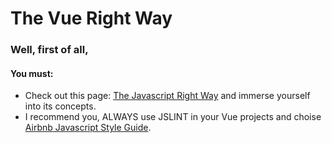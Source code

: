 # The Vue Right Way

### Well, first of all,
#### You must:
- Check out this page: [The Javascript Right Way](http://jstherightway.org/) and immerse yourself into its concepts.
- I recommend you, ALWAYS use JSLINT in your Vue projects and choise [Airbnb Javascript Style Guide](https://github.com/airbnb/javascript).
